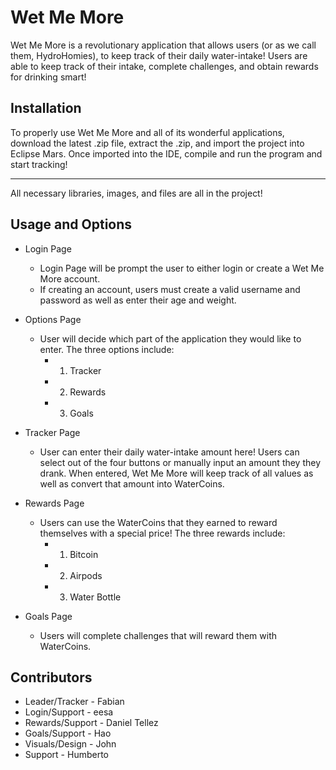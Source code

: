 # Wet Me More

Wet Me More is a revolutionary application that allows users (or as we call them, HydroHomies), to keep track of their daily water-intake! Users are able to keep track of their intake, complete challenges, and obtain rewards for drinking smart!  

## Installation

To properly use Wet Me More and all of its wonderful applications, download the latest .zip file, extract the .zip, and import the project into Eclipse Mars.  Once imported into the IDE, compile and run the program and start tracking!

***

All necessary libraries, images, and files are all in the project!

## Usage and Options

- Login Page
  - Login Page will be prompt the user to either login or create a Wet Me More account.
  - If creating an account, users must create a valid username and password as well as enter their age and weight.

- Options Page
  - User will decide which part of the application they would like to enter.  The three options include:
    - 1. Tracker
    - 2. Rewards
    - 3. Goals

- Tracker Page
  - User can enter their daily water-intake amount here! Users can select out of the four buttons or manually input an amount they they drank.  When entered, Wet Me More will keep track of all values as well as convert that amount into WaterCoins.

- Rewards Page
  - Users can use the WaterCoins that they earned to reward themselves with a special price!  The three rewards include:
    - 1. Bitcoin
    - 2. Airpods
    - 3. Water Bottle

- Goals Page
  - Users will complete challenges that will reward them with WaterCoins.  

## Contributors 
- Leader/Tracker - Fabian
- Login/Support - eesa
- Rewards/Support - Daniel Tellez
- Goals/Support - Hao
- Visuals/Design - John
- Support - Humberto


